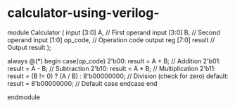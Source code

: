 # calculator-using-verilog-
module Calculator (
    input [3:0] A,       // First operand
    input [3:0] B,       // Second operand
    input [1:0] op_code, // Operation code
    output reg [7:0] result // Output result
);

always @(*) begin
    case(op_code)
        2'b00: result = A + B; // Addition
        2'b01: result = A - B; // Subtraction
        2'b10: result = A * B; // Multiplication
        2'b11: result = (B != 0) ? (A / B) : 8'b00000000; // Division (check for zero)
        default: result = 8'b00000000; // Default case
    endcase
end

endmodule
